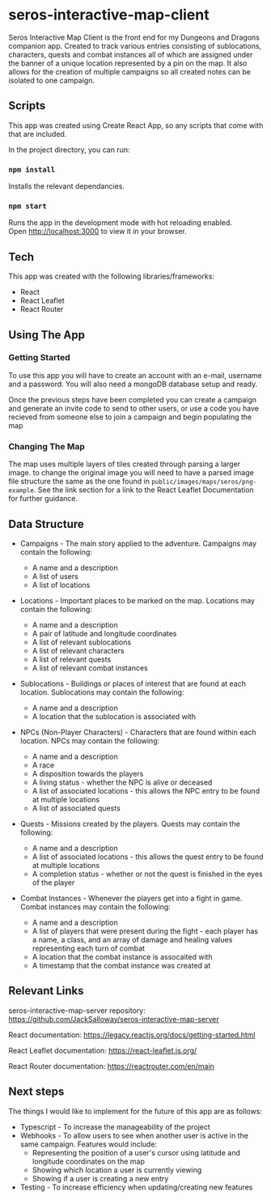# seros-interactive-map-client

Seros Interactive Map Client is the front end for my Dungeons and Dragons companion app. Created to track various entries consisting of sublocations, characters, quests and combat instances all of which are assigned under the banner of a unique location represented by a pin on the map. It also allows for the creation of multiple campaigns so all created notes can be isolated to one campaign.

## Scripts

This app was created using Create React App, so any scripts that come with that are included. 

In the project directory, you can run:

### `npm install`

Installs the relevant dependancies.

### `npm start`

Runs the app in the development mode with hot reloading enabled.\
Open [http://localhost:3000](http://localhost:3000) to view it in your browser.

## Tech

This app was created with the following libraries/frameworks:

- React
- React Leaflet
- React Router

## Using The App

### Getting Started
To use this app you will have to create an account with an e-mail, username and a password. You will also need a mongoDB database setup and ready. 

Once the previous steps have been completed you can create a campaign and generate an invite code to send to other users, or use a code you have recieved from someone else to join a campaign and begin populating the map

### Changing The Map
The map uses multiple layers of tiles created through parsing a larger image. to change the original image you will need to have a parsed image file structure the same as the one found in `public/images/maps/seros/png-example`. See the link section for a link to the React Leaflet Documentation for further guidance.

## Data Structure

- Campaigns - The main story applied to the adventure. Campaigns may contain the following:
  - A name and a description
  - A list of users
  - A list of locations

- Locations - Important places to be marked on the map. Locations may contain the following:
  - A name and a description
  - A pair of latitude and longitude coordinates
  - A list of relevant sublocations
  - A list of relevant characters
  - A list of relevant quests
  - A list of relevant combat instances

- Sublocations - Buildings or places of interest that are found at each location. Sublocations may contain the following:
  - A name and a description
  - A location that the sublocation is associated with

- NPCs (Non-Player Characters) - Characters that are found within each location. NPCs may contain the following:
  - A name and a description
  - A race
  - A disposition towards the players
  - A living status - whether the NPC is alive or deceased
  - A list of associated locations - this allows the NPC entry to be found at multiple locations
  - A list of associated quests

- Quests - Missions created by the players. Quests may contain the following:
  - A name and a description
  - A list of associated locations - this allows the quest entry to be found at multiple locations
  - A completion status - whether or not the quest is finished in the eyes of the player

- Combat Instances - Whenever the players get into a fight in game. Combat instances may contain the following:
  - A name and a description
  - A list of players that were present during the fight - each player has a name, a class, and an array of damage and healing values representing each turn of combat
  - A location that the combat instance is assocaited with
  - A timestamp that the combat instance was created at

## Relevant Links

seros-interactive-map-server repository: https://github.com/JackSalloway/seros-interactive-map-server

React documentation: https://legacy.reactjs.org/docs/getting-started.html

React Leaflet documentation: https://react-leaflet.js.org/

React Router documentation: https://reactrouter.com/en/main

## Next steps

The things I would like to implement for the future of this app are as follows:

- Typescript - To increase the manageability of the project
- Webhooks - To allow users to see when another user is active in the same campaign. Features would include:
  -  Representing the position of a user's cursor using latitude and longitude coordinates on the map
  -  Showing which location a user is currently viewing
  -  Showing if a user is creating a new entry
- Testing - To increase efficiency when updating/creating new features
  


